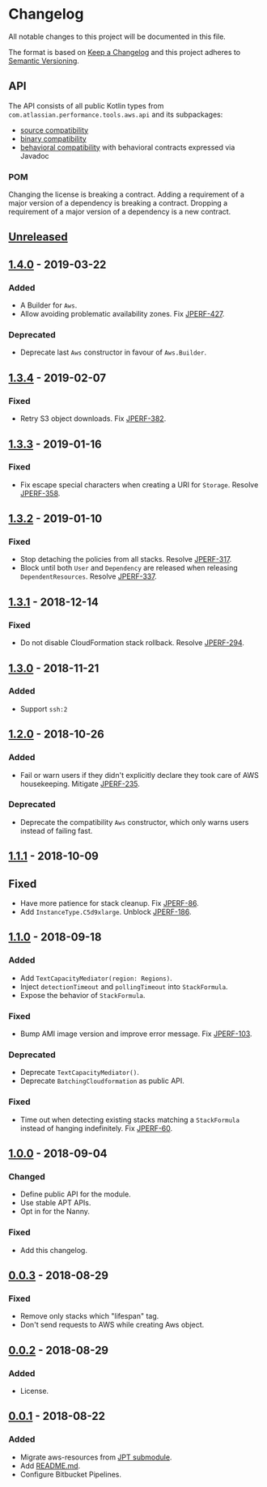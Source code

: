 # Changelog
All notable changes to this project will be documented in this file.

The format is based on [Keep a Changelog](http://keepachangelog.com/en/1.0.0/)
and this project adheres to [Semantic Versioning](http://semver.org/spec/v2.0.0.html).

## API
The API consists of all public Kotlin types from `com.atlassian.performance.tools.aws.api` and its subpackages:

  * [source compatibility]
  * [binary compatibility]
  * [behavioral compatibility] with behavioral contracts expressed via Javadoc

[source compatibility]: http://cr.openjdk.java.net/~darcy/OpenJdkDevGuide/OpenJdkDevelopersGuide.v0.777.html#source_compatibility
[binary compatibility]: http://cr.openjdk.java.net/~darcy/OpenJdkDevGuide/OpenJdkDevelopersGuide.v0.777.html#binary_compatibility
[behavioral compatibility]: http://cr.openjdk.java.net/~darcy/OpenJdkDevGuide/OpenJdkDevelopersGuide.v0.777.html#behavioral_compatibility

### POM
Changing the license is breaking a contract.
Adding a requirement of a major version of a dependency is breaking a contract.
Dropping a requirement of a major version of a dependency is a new contract.

## [Unreleased]
[Unreleased]: https://bitbucket.org/atlassian/aws-resources/branches/compare/master%0Drelease-1.4.0

## [1.4.0] - 2019-03-22
[1.4.0]: https://bitbucket.org/atlassian/aws-resources/branches/compare/release-1.4.0%0Drelease-1.3.4

### Added
- A Builder for `Aws`.
- Allow avoiding problematic availability zones. Fix [JPERF-427].

### Deprecated
- Deprecate last `Aws` constructor in favour of `Aws.Builder`.

[JPERF-427]: https://ecosystem.atlassian.net/browse/JPERF-427

## [1.3.4] - 2019-02-07
[1.3.4]: https://bitbucket.org/atlassian/aws-resources/branches/compare/release-1.3.4%0Drelease-1.3.3

### Fixed
- Retry S3 object downloads. Fix [JPERF-382].

[JPERF-382]: https://ecosystem.atlassian.net/browse/JPERF-358

## [1.3.3] - 2019-01-16
[1.3.3]: https://bitbucket.org/atlassian/aws-resources/branches/compare/release-1.3.3%0Drelease-1.3.2

### Fixed
- Fix escape special characters when creating a URI for `Storage`. Resolve [JPERF-358].

[JPERF-358]: https://ecosystem.atlassian.net/browse/JPERF-358

## [1.3.2] - 2019-01-10
[1.3.2]: https://bitbucket.org/atlassian/aws-resources/branches/compare/release-1.3.2%0Drelease-1.3.1

### Fixed
- Stop detaching the policies from all stacks. Resolve [JPERF-317].
- Block until both `User` and `Dependency` are released when releasing `DependentResources`. Resolve [JPERF-337].

[JPERF-317]: https://ecosystem.atlassian.net/browse/JPERF-317
[JPERF-337]: https://ecosystem.atlassian.net/browse/JPERF-337

## [1.3.1] - 2018-12-14
[1.3.1]: https://bitbucket.org/atlassian/aws-resources/branches/compare/release-1.3.1%0Drelease-1.3.0

### Fixed
- Do not disable CloudFormation stack rollback. Resolve [JPERF-294].

[JPERF-294]: https://ecosystem.atlassian.net/browse/JPERF-294

## [1.3.0] - 2018-11-21
[1.3.0]: https://bitbucket.org/atlassian/aws-resources/branches/compare/release-1.3.0%0Drelease-1.2.0

### Added
- Support `ssh:2`

## [1.2.0] - 2018-10-26
[1.2.0]: https://bitbucket.org/atlassian/aws-resources/branches/compare/release-1.2.0%0Drelease-1.1.1

### Added
- Fail or warn users if they didn't explicitly declare they took care of AWS housekeeping. Mitigate [JPERF-235].

### Deprecated
- Deprecate the compatibility `Aws` constructor, which only warns users instead of failing fast.

[JPERF-235]: https://ecosystem.atlassian.net/browse/JPERF-235

## [1.1.1] - 2018-10-09
[1.1.1]: https://bitbucket.org/atlassian/aws-resources/branches/compare/release-1.1.1%0Drelease-1.1.0

## Fixed
- Have more patience for stack cleanup. Fix [JPERF-86].
- Add `InstanceType.C5d9xlarge`. Unblock [JPERF-186].

[JPERF-86]: https://ecosystem.atlassian.net/browse/JPERF-86
[JPERF-186]: https://ecosystem.atlassian.net/browse/JPERF-186

## [1.1.0] - 2018-09-18
[1.1.0]: https://bitbucket.org/atlassian/aws-resources/branches/compare/release-1.1.0%0Drelease-1.0.0

### Added
- Add `TextCapacityMediator(region: Regions)`.
- Inject `detectionTimeout` and `pollingTimeout` into `StackFormula`.
- Expose the behavior of `StackFormula`.

### Fixed
- Bump AMI image version and improve error message. Fix [JPERF-103].

[JPERF-103]: https://ecosystem.atlassian.net/browse/JPERF-103

### Deprecated
- Deprecate `TextCapacityMediator()`.
- Deprecate `BatchingCloudformation` as public API.

### Fixed
- Time out when detecting existing stacks matching a `StackFormula` instead of hanging indefinitely. Fix [JPERF-60].

[JPERF-60]: https://ecosystem.atlassian.net/browse/JPERF-60

## [1.0.0] - 2018-09-04
[1.0.0]: https://bitbucket.org/atlassian/aws-resources/branches/compare/release-1.0.0%0Drelease-0.0.3

### Changed
- Define public API for the module.
- Use stable APT APIs.
- Opt in for the Nanny.

### Fixed
- Add this changelog.

## [0.0.3] - 2018-08-29
[0.0.3]: https://bitbucket.org/atlassian/aws-resources/branches/compare/release-0.0.3%0Drelease-0.0.2

### Fixed
- Remove only stacks which "lifespan" tag.
- Don't send requests to AWS while creating Aws object.

## [0.0.2] - 2018-08-29
[0.0.2]: https://bitbucket.org/atlassian/aws-resources/branches/compare/release-0.0.2%0Drelease-0.0.1

### Added
- License.

## [0.0.1] - 2018-08-22
[0.0.1]: https://bitbucket.org/atlassian/aws-resources/branches/compare/release-0.0.1%0Dinitial-commit

### Added
- Migrate aws-resources from [JPT submodule].
- Add [README.md](README.md).
- Configure Bitbucket Pipelines.

[JPT submodule]: https://stash.atlassian.com/projects/JIRASERVER/repos/jira-performance-tests/browse/aws-resources?at=cb909508d9c504d7126d68af9c72087f5822ff2b

